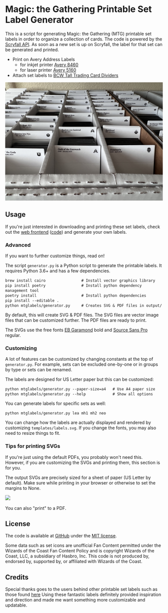 Magic: the Gathering Printable Set Label Generator
==================================================

This is a script for generating Magic: the Gathering (MTG) printable set labels
in order to organize a collection of cards.
The code is powered by the [Scryfall API](https://scryfall.com/docs/api/sets).
As soon as a new set is up on Scryfall,
the label for that set can be generated and printed.

- Print on Avery Address Labels 
  - for inkjet printer [Avery 8460](https://www.amazon.com/Avery-Address-Printers-Permanent-Adhesive/dp/B00004Z6JX)
  - for laser printer [Avery 5160](https://www.amazon.com/Avery-Address-Labels-Laser-Printers/dp/B00006B8FZ)
- Attach set labels to [BCW Tall Trading Card Dividers](https://www.amazon.com/dp/B00S3FF1PI)

<img src="readme-img/organized-cards.jpg">


## Usage

If you're just interested in downloading and printing these set labels,
check out the [web frontend](https://mtg-printable-label.fly.dev/)
([code](https://github.com/gofrolist/mtg-printable-set-label-frontend))
and generate your own labels.


### Advanced

If you want to further customize things, read on!

The script `generator.py` is a Python script to generate the printable labels.
It requires Python 3.6+ and has a few dependencies.

    brew install cairo                # Install vector graphics library
    pip install poetry                # Install python dependency management tool
    poetry install                    # Install python dependencies
    pip install --editable .
    python mtglabels/generator.py     # Creates SVG & PDF files in output/

By default, this will create SVG & PDF files.
The SVG files are vector image files that can be customized further.
The PDF files are ready to print.

The SVGs use the free fonts [EB Garamond](https://fonts.google.com/specimen/EB+Garamond) bold and [Source Sans Pro](https://fonts.google.com/specimen/Source+Sans+Pro) regular.


### Customizing

A lot of features can be customized by changing constants at the top of `generator.py`.
For example, sets can be excluded one-by-one or in groups by type or sets can be renamed.

The labels are designed for US Letter paper but this can be customized:

    python mtglabels/generator.py --paper-size=a4   # Use A4 paper size
    python mtglabels/generator.py --help            # Show all options

You can generate labels for specific sets as well:

    python mtglabels/generator.py lea mh1 mh2 neo


You can change how the labels are actually displayed and rendered by customizing `templates/labels.svg`.
If you change the fonts, you may also need to resize things to fit.


### Tips for printing SVGs

If you're just using the default PDFs, you probably won't need this.
However, if you are customizing the SVGs and printing them, this section is for you.

The output SVGs are precisely sized for a sheet of paper (US Letter by default).
Make sure while printing in your browser or otherwise to set the margins to None.

<img src="readme-img/browser-printing.png">

You can also "print" to a PDF.


## License

The code is available at [GitHub](https://github.com/gofrolist/mtg-printable-set-label-generator) under the [MIT license](https://opensource.org/licenses/MIT).

Some data such as set icons are unofficial Fan Content permitted under the Wizards of the Coast Fan Content Policy
and is copyright Wizards of the Coast, LLC, a subsidiary of Hasbro, Inc.
This code is not produced by, endorsed by, supported by, or affiliated with Wizards of the Coast.


## Credits

Special thanks goes to the users behind other printable set labels
such as those found [here](https://github.com/xsilium/MTG-Printable-Labels)
Using these fantastic labels definitely provided inspiration and direction
and made me want something more customizable and updatable.

